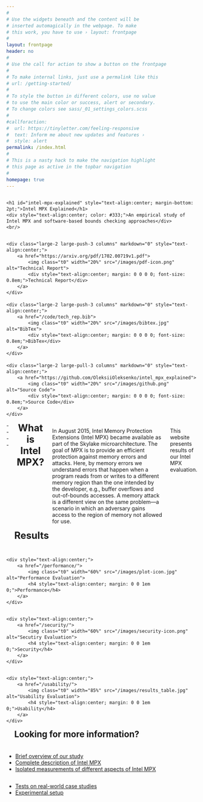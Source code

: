 ```yaml
---
#
# Use the widgets beneath and the content will be
# inserted automagically in the webpage. To make
# this work, you have to use › layout: frontpage
#
layout: frontpage
header: no
#
# Use the call for action to show a button on the frontpage
#
# To make internal links, just use a permalink like this
# url: /getting-started/
#
# To style the button in different colors, use no value
# to use the main color or success, alert or secondary.
# To change colors see sass/_01_settings_colors.scss
#
#callforaction:
#  url: https://tinyletter.com/feeling-responsive
#  text: Inform me about new updates and features ›
#  style: alert
permalink: /index.html
#
# This is a nasty hack to make the navigation highlight
# this page as active in the topbar navigation
#
homepage: true
---
```



<div class="row">
<div class="large-8 large-push-2 columns" markdown="0">
    
    <h1 id="intel-mpx-explained" style="text-align:center; margin-bottom: 2pt;">Intel MPX Explained</h1>
    <div style="text-align:center; color: #333;">An empirical study of Intel MPX and software-based bounds checking approaches</div>
    <br/>

</div><!-- /.large-6.columns -->
</div><!-- /.row 1 -->


<div class="row" style="margin: 0 0 0 0;">
  
    <div class="large-2 large-push-3 columns" markdown="0" style="text-align:center;">
        <a href="https://arxiv.org/pdf/1702.00719v1.pdf">
            <img class="t0" width="20%" src="/images/pdf-icon.png" alt="Technical Report">
            <div style="text-align:center; margin: 0 0 0 0; font-size: 0.8em;">Technical Report</div>
        </a>
    </div>
    
    <div class="large-2 large-push-3 columns" markdown="0" style="text-align:center;">
        <a href="/code/tech_rep.bib">
            <img class="t0" width="20%" src="/images/bibtex.jpg" alt="BibTex">
            <div style="text-align:center; margin: 0 0 0 0; font-size: 0.8em;">BibTex</div>
        </a>
    </div>
    
    <div class="large-2 large-pull-3 columns" markdown="0" style="text-align:center;">
        <a href="https://github.com/OleksiiOleksenko/intel_mpx_explained">
            <img class="t0" width="20%" src="/images/github.png" alt="Source Code">
            <div style="text-align:center; margin: 0 0 0 0; font-size: 0.8em;">Source Code</div>
        </a>
    </div>

</div>

<div class="row">
<div class="medium-12 columns" markdown="1">
----

<h3 style="text-align:center; margin-top: 0; margin-bottom: 1em; font-size: 1.8em;">What is Intel MPX?</h3>

In August 2015, Intel Memory Protection Extensions (Intel MPX) became available as part of the Skylake microarchitecture. The goal of MPX is to provide an efficient protection against memory errors and attacks. Here, by memory errors we understand errors that happen when a program reads from or writes to a different memory region than the one intended by the developer, e.g., buffer overflows and out-of-bounds accesses. A memory attack is a different view on the same problem—a scenario in which an adversary gains access to the region of memory not allowed for use.

This website presents results of our Intel MPX evaluation.
</div>
</div>


<div class="row">
<div class="medium-12 columns" markdown="1">
<!--#### Corresponding publications:-->

<!--* [Our ATC'17 submission "Intel MPX explained"]() _(not yet published)_-->
<!--* [Technical Report "Intel MPX Explained: An Empirical Study of Intel MPX and Software-based Bounds Checking Approaches"](https://arxiv.org/abs/1702.00719)-->
<!--<a href="https://arxiv.org/pdf/1702.00719v1.pdf"><img class="t0" width="3%" src="/images/pdf-icon.png" alt="Technical Report"></a>-->
<!--<a href="/code/tech_rep.bib"><img class="t0" width="3%" src="/images/bibtex.jpg" alt="BibTex"></a>-->
<!--<a href="https://github.com/OleksiiOleksenko/intel_mpx_explained"><img class="t0" width="3%" src="/images/github.png" alt="Source Code"></a>-->

----

<h3 style="text-align:center; margin-top: 0; margin-bottom: 1em; font-size: 1.8em;">Results</h3>

</div><!-- /.medium-6.columns -->
</div><!-- /.row 2 -->

<div class="row">
<div class="large-4 columns" markdown="0">
    
    <div style="text-align:center;">
        <a href="/performance/">
            <img class="t0" width="60%" src="/images/plot-icon.jpg" alt="Performance Evaluation">
            <h4 style="text-align:center; margin: 0 0 1em 0;">Performance</h4>
        </a>
    </div>
    
</div><!-- /.large-4.columns -->

<div class="large-4 columns" markdown="0">
    
    <div style="text-align:center;">
        <a href="/security/">
            <img class="t0" width="60%" src="/images/security-icon.png" alt="Secutiry Evaluation">
            <h4 style="text-align:center; margin: 0 0 1em 0;">Security</h4>
        </a>
    </div>
    
</div><!-- /.large-4.columns -->
<div class="large-4 columns" markdown="0">
    
    <div style="text-align:center;">
        <a href="/usability/">
            <img class="t0" width="85%" src="/images/results_table.jpg" alt="Usability Evaluation">
            <h4 style="text-align:center; margin: 0 0 1em 0;">Usability</h4>
        </a>
    </div>
  
</div><!-- /.large-4.columns -->
</div><!-- /.row 3 -->

<div class="row">
<div class="medium-12 columns" markdown="1">

----

<h2 style="text-align:center; margin-top: 0; margin-bottom: 1em; font-size: 1.6em;">Looking for more information?</h2>

</div><!-- /.medium-12.columns -->
</div><!-- /.row 4 -->


<div class="row">
<div class="large-6 large-push-1 columns" markdown="1">
    
* [Brief overview of our study](/overview)
* [Complete description of Intel MPX](/design/)
* [Isolated measurements of different aspects of Intel MPX](/microbenchmarks/) 
    
</div><!-- /.large-6.columns -->

<div class="large-5 columns" markdown="1">
    
* [Tests on real-world case studies](/case-studies/)
* [Experimental setup](/methodology/)

</div><!-- /.large-6.columns -->
</div><!-- /.row 5 -->



